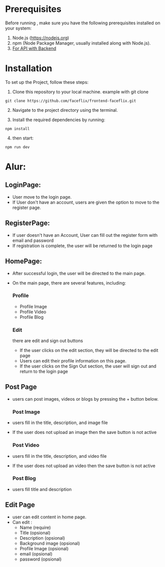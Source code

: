 # Prerequisites

Before running , make sure you have the following prerequisites installed on your system:

1. Node.js (https://nodejs.org)
2. npm (Node Package Manager, usually installed along with Node.js).
3. [For API with Backend](https://github.com/faceflix/backend-faceflix)

# Installation

To set up the Project, follow these steps:

1. Clone this repository to your local machine.
   example with git clone

```terminal
git clone https://github.com/faceflix/frontend-faceflix.git
```

2. Navigate to the project directory using the terminal.

3. Install the required dependencies by running:

```terminal
npm install
```

4. then start:

```terminal
npm run dev
```

# Alur:

## LoginPage:

- User move to the login page.
- If User don't have an account, users are given the option to move to the register page.

## RegisterPage:

- If user doesn't have an Account, User can fill out the register form with email and password
- If registration is complete, the user will be returned to the login page

## HomePage:

- After successful login, the user will be directed to the main page.
- On the main page, there are several features, including:

  ### Profile

  - Profile Image
  - Profile Video
  - Profile Blog

  ### Edit

  there are edit and sign out buttons

  - If the user clicks on the edit section, they will be directed to the edit page
  - Users can edit their profile information on this page.
  - If the user clicks on the Sign Out section, the user will sign out and return to the login page

## Post Page

- users can post images, videos or blogs by pressing the + button below.

  ### Post Image

- users fill in the title, description, and image file
- If the user does not upload an image then the save button is not active

  ### Post Video

- users fill in the title, description, and video file
- If the user does not upload an video then the save button is not active

  ### Post Blog

- users fill title and description

## Edit Page

- user can edit content in home page.
- Can edit :
  - Name (require)
  - Title (opsional)
  - Description (opsional)
  - Background image (opsional)
  - Profile Image (opsional)
  - email (opsional)
  - password (opsional)
